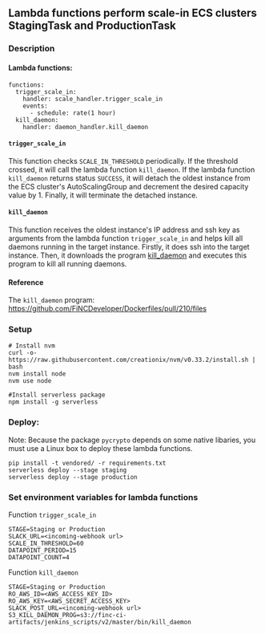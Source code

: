 ## Lambda functions perform scale-in ECS clusters StagingTask and ProductionTask
### Description
#### Lambda functions:
```
functions:
  trigger_scale_in:
    handler: scale_handler.trigger_scale_in
    events:
      - schedule: rate(1 hour)
  kill_daemon:
    handler: daemon_handler.kill_daemon
```
#### `trigger_scale_in`
This function checks `SCALE_IN_THRESHOLD` periodically. If the threshold crossed, it will call the lambda function `kill_daemon`. If the lambda function `kill_daemon` returns status `SUCCESS`, it will detach the oldest instance from the ECS cluster's AutoScalingGroup and decrement the desired capacity value by 1. Finally, it will terminate the detached instance.

#### `kill_daemon`
This function receives the oldest instance's IP address and ssh key as arguments from the lambda function `trigger_scale_in` and helps kill all daemons running in the target instance. Firstly, it does ssh into the target instance. Then, it downloads the program [kill_daemon](https://github.com/FiNCDeveloper/Dockerfiles/blob/ngocson2vn/kill_daemon/jenkins_scripts/scripts/kill_daemon.go) and executes this program to kill all running daemons.

#### Reference
The `kill_daemon` program: https://github.com/FiNCDeveloper/Dockerfiles/pull/210/files

### Setup
```
# Install nvm
curl -o- https://raw.githubusercontent.com/creationix/nvm/v0.33.2/install.sh | bash
nvm install node
nvm use node

#Install serverless package
npm install -g serverless
```

### Deploy:
Note: Because the package `pycrypto` depends on some native libaries, you must use a Linux box to deploy these lambda functions.
```
pip install -t vendored/ -r requirements.txt
serverless deploy --stage staging
serverless deploy --stage production
```

### Set environment variables for lambda functions
Function `trigger_scale_in`
```
STAGE=Staging or Production
SLACK_URL=<incoming-webhook url>
SCALE_IN_THRESHOLD=60
DATAPOINT_PERIOD=15
DATAPOINT_COUNT=4
```

Function `kill_daemon`
```
STAGE=Staging or Production
RO_AWS_ID=<AWS_ACCESS_KEY_ID>
RO_AWS_KEY=<AWS_SECRET_ACCESS_KEY>
SLACK_POST_URL=<incoming-webhook url>
S3_KILL_DAEMON_PROG=s3://finc-ci-artifacts/jenkins_scripts/v2/master/bin/kill_daemon
```
